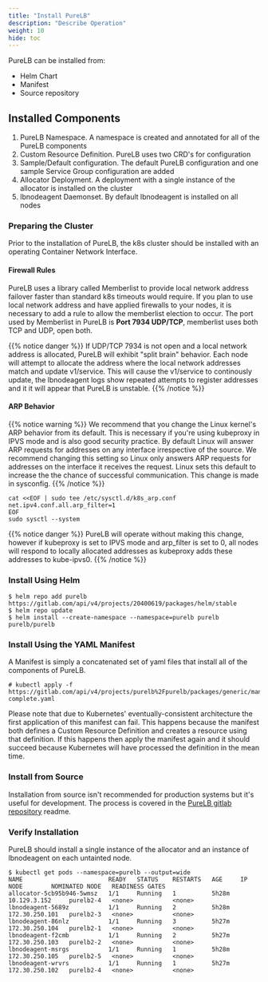 ```yaml
---
title: "Install PureLB"
description: "Describe Operation"
weight: 10
hide: toc
---
```


PureLB can be installed from:

* Helm Chart
* Manifest
* Source repository

## Installed Components
1. PureLB Namespace.  A namespace is created and annotated for all of the PureLB components
2. Custom Resource Definition.  PureLB uses two CRD's for configuration
3. Sample/Default configuration.  The default PureLB configuration and one sample Service Group configuration are added
4. Allocator Deployment.  A deployment with a single instance of the allocator is installed on the cluster
5. lbnodeagent Daemonset.  By default lbnodeagent is installed on all nodes

### Preparing the Cluster
Prior to the installation of PureLB, the k8s cluster should be installed with an operating Container Network Interface.

#### Firewall Rules
PureLB uses a library called Memberlist to provide local network address failover faster than standard k8s timeouts would require.  If you plan to use local network address and have applied firewalls to your nodes, it is necessary to add a rule to allow the memberlist election to occur. The port used by Memberlist in PureLB is **Port 7934 UDP/TCP**, memberlist uses both TCP and UDP, open both.

{{% notice danger %}}
If UDP/TCP 7934 is not open and a local network address is allocated, PureLB will exhibit "split brain" behavior.  Each node will attempt to allocate the address where the local network addresses match and update v1/service.  This will cause the v1/service to continously update, the lbnodeagent logs show repeated attempts to register addresses and it it will appear that PureLB is unstable.
{{% /notice %}}


#### ARP Behavior
{{% notice warning %}}
We recommend that you change the Linux kernel's ARP behavior from its default.  This is necessary if you're using kubeproxy in IPVS mode and is also good security practice.  By default Linux will answer ARP requests for addresses on any interface irrespective of the source. We recommend changing this setting so Linux only answers ARP requests for addresses on the interface it receives the request.  Linux sets this default to increase the the chance of successful communication. This change is made in sysconfig.
{{% /notice %}}

```plaintext
cat <<EOF | sudo tee /etc/sysctl.d/k8s_arp.conf
net.ipv4.conf.all.arp_filter=1
EOF
sudo sysctl --system

```
{{% notice danger %}}
PureLB will operate without making this change, however if kubeproxy is set to IPVS mode and arp_filter is set to 0, all nodes will respond to locally allocated addresses as kubeproxy adds these addresses to kube-ipvs0.
{{% /notice %}}

### Install Using Helm
```plaintext
$ helm repo add purelb https://gitlab.com/api/v4/projects/20400619/packages/helm/stable
$ helm repo update
$ helm install --create-namespace --namespace=purelb purelb purelb/purelb
```

### Install Using the YAML Manifest
A Manifest is simply a concatenated set of yaml files that install all of the components of PureLB.

```plaintext
# kubectl apply -f https://gitlab.com/api/v4/projects/purelb%2Fpurelb/packages/generic/manifest/0.0.1/purelb-complete.yaml
```
Please note that due to Kubernetes' eventually-consistent architecture the first application of this manifest can fail. This happens because the manifest both defines a Custom Resource Definition and creates a resource using that definition. If this happens then apply the manifest again and it should succeed because Kubernetes will have processed the definition in the mean time.

### Install from Source
Installation from source isn't recommended for production systems but it's useful for development. The process is covered in the [PureLB gitlab repository](https://gitlab.com/purelb/purelb) readme.

### Verify Installation
PureLB should install a single instance of the allocator and an instance of lbnodeagent on each untainted node.

```plaintext
$ kubectl get pods --namespace=purelb --output=wide
NAME                        READY   STATUS    RESTARTS   AGE     IP               NODE        NOMINATED NODE   READINESS GATES
allocator-5cb95b946-5wmsz   1/1     Running   1          5h28m   10.129.3.152     purelb2-4   <none>           <none>
lbnodeagent-5689z           1/1     Running   2          5h28m   172.30.250.101   purelb2-3   <none>           <none>
lbnodeagent-86nlz           1/1     Running   3          5h27m   172.30.250.104   purelb2-1   <none>           <none>
lbnodeagent-f2cmb           1/1     Running   2          5h27m   172.30.250.103   purelb2-2   <none>           <none>
lbnodeagent-msrgs           1/1     Running   1          5h28m   172.30.250.105   purelb2-5   <none>           <none>
lbnodeagent-wrvrs           1/1     Running   1          5h27m   172.30.250.102   purelb2-4   <none>           <none>
```
